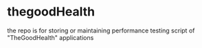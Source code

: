 # thegoodHealth
the repo is for storing  or maintaining performance testing script of "TheGoodHealth" applications

